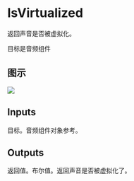 # IsVirtualized

返回声音是否被虚拟化。

目标是音频组件

## 图示

![]($-20221218-18030298.png)

## Inputs

目标。音频组件对象参考。 

## Outputs

返回值。布尔值。返回声音是否被虚拟化了。
